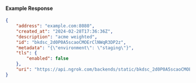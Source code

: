 <!-- Code generated for API Clients. DO NOT EDIT. -->

#### Example Response

```json
{
	"address": "example.com:8080",
	"created_at": "2024-02-28T17:36:36Z",
	"description": "acme weighted",
	"id": "bkdsc_2d0P0A5scaoCMOErClNWqR3DP2z",
	"metadata": "{\"environment\": \"staging\"}",
	"tls": {
		"enabled": false
	},
	"uri": "https://api.ngrok.com/backends/static/bkdsc_2d0P0A5scaoCMOErClNWqR3DP2z"
}
```
